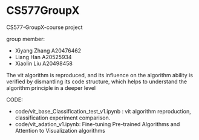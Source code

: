 # CS577GroupX
CS577-GroupX-course project

group member:

- Xiyang Zhang  A20476462  
- Liang Han   A20525934
- Xiaolin Liu A20498458

The vit algorithm is reproduced, and its influence on the algorithm ability is verified by dismantling its code structure, which helps to understand the algorithm principle in a deeper level

CODE:
- code/vit_base_Classification_test_v1.ipynb :  vit algorithm reproduction, classification experiment comparison.
- code/vit_adation_v1.ipynb: Fine-tuning Pre-trained Algorithms and Attention to Visualization algorithms

